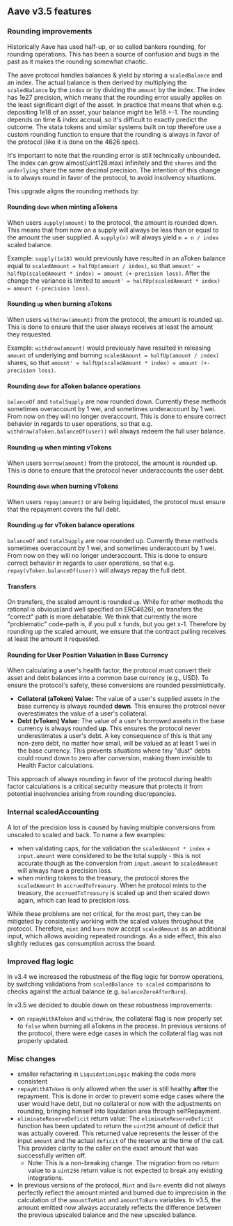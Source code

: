 ## Aave v3.5 features

### Rounding improvements

Historically Aave has used half-up, or so called bankers rounding, for rounding operations. This has been a source of confusion and bugs in the past as it makes the rounding somewhat chaotic.

The aave protocol handles balances & yield by storing a `scaledBalance` and an index. The actual balance is then derived by multiplying the `scaledBalance` by the `index` or by dividing the `amount` by the index.
The index has 1e27 precision, which means that the rounding error usually applies on the least significant digit of the asset.
In practice that means that when e.g. depositing 1e18 of an asset, your balance might be 1e18 +-1. The rounding depends on time & index accrual, so it's difficult to exactly predict the outcome. The stata tokens and similar systems built on top therefore use a custom rounding function to ensure that the rounding is always in favor of the protocol (like it is done on the 4626 spec).

It's important to note that the rounding error is still technically unbounded. The index can grow almost(uint128.max) infinitely and the `shares` and the `underlying` share the same decimal precision. The intention of this change is to always round in favor of the protocol, to avoid insolvency situations.

This upgrade aligns the rounding methods by:

#### Rounding `down` when minting aTokens

When users `supply(amount)` to the protocol, the amount is rounded down. This means that from now on a supply will always be less than or equal to the amount the user supplied. A `supply(n)` will always yield `m = n / index` scaled balance.

Example: `supply(1e18)` would previously have resulted in an aToken balance equal to `scaledAmount = halfUp(amount / index)`, so that `amount' = halfUp(scaledAmount * index) = amount (+-precision loss)`. After the change the variance is limited to `amount' = halfUp(scaledAmount * index) = amount (-precision loss)`.

#### Rounding `up` when burning aTokens

When users `withdraw(amount)` from the protocol, the amount is rounded up. This is done to ensure that the user always receives at least the amount they requested.

Example: `withdraw(amount)` would previously have resulted in releasing `amount` of underlying and burning `scaledAmount = halfUp(amount / index)` shares, so that `amount' = halfUp(scaledAmount * index) = amount (+-precision loss)`.

#### Rounding `down` for aToken balance operations

`balanceOf` and `totalSupply` are now rounded down. Currently these methods sometimes overaccount by 1 wei, and sometimes underaccount by 1 wei. From now on they will no longer overaccount.
This is done to ensure correct behavior in regards to user operations, so that e.g. `withdraw(aToken.balanceOf(user))` will always redeem the full user balance.

#### Rounding `up` when minting vTokens

When users `borrow(amount)` from the protocol, the amount is rounded up. This is done to ensure that the protocol never underaccounts the user debt.

#### Rounding `down` when burning vTokens

When users `repay(amount)` or are being liquidated, the protocol must ensure that the repayment covers the full debt.

#### Rounding `up` for vToken balance operations

`balanceOf` and `totalSupply` are now rounded up. Currently these methods sometimes overaccount by 1 wei, and sometimes underaccount by 1 wei. From now on they will no longer underaccount.
This is done to ensure correct behavior in regards to user operations, so that e.g. `repay(vToken.balanceOf(user))` will always repay the full debt.

#### Transfers

On transfers, the scaled amount is rounded `up`.
While for other methods the rational is obvious(and well specified on ERC4626), on transfers the "correct" path is more debatable. We think that currently the more "problematic" code-path is, if you pull x funds, but you get x-1. Therefore by rounding up the scaled amount, we ensure that the contract pulling receives at least the amount it requested.

#### Rounding for User Position Valuation in Base Currency

When calculating a user's health factor, the protocol must convert their asset and debt balances into a common base currency (e.g., USD). To ensure the protocol's safety, these conversions are rounded pessimistically.

- **Collateral (aToken) Value:** The value of a user's supplied assets in the base currency is always rounded **down**. This ensures the protocol never overestimates the value of a user's collateral.
- **Debt (vToken) Value:** The value of a user's borrowed assets in the base currency is always rounded **up**. This ensures the protocol never underestimates a user's debt. A key consequence of this is that any non-zero debt, no matter how small, will be valued as at least 1 wei in the base currency. This prevents situations where tiny "dust" debts could round down to zero after conversion, making them invisible to Health Factor calculations.

This approach of always rounding in favor of the protocol during health factor calculations is a critical security measure that protects it from potential insolvencies arising from rounding discrepancies.

### Internal scaledAccounting

A lot of the precision loss is caused by having multiple conversions from unscaled to scaled and back.
To name a few examples:

- when validating caps, for the validation the `scaledAmount * index` + `input.amount` were considered to be the total supply - this is not accurate though as the conversion from `input.amount` to `scaledAmount` will always have a precision loss.
- when minting tokens to the treasury, the protocol stores the `scaledAmount` in `accruedToTreasury`. When he protocol mints to the treasury, the `accruedToTreasury` is scaled up and then scaled down again, which can lead to precision loss.

While these problems are not critical, for the most part, they can be mitigated by consistently working with the scaled values throughout the protocol. Therefore, `mint` and `burn` now accept `scaledAmount` as an additional input, which allows avoiding repeated roundings. As a side effect, this also slightly reduces gas consumption across the board.

### Improved flag logic

In v3.4 we increased the robustness of the flag logic for borrow operations, by switching validations from `scaledBalance to scaled` comparisons to checks against the actual balance (e.g. `balanceZeroAfterBurn`).

In v3.5 we decided to double down on these robustness improvements:

- on `repayWithAToken` and `withdraw`, the collateral flag is now properly set to `false` when burning all aTokens in the process. In previous versions of the protocol, there were edge cases in which the collateral flag was not properly updated.

### Misc changes

- smaller refactoring in `LiquidationLogic` making the code more consistent
- `repayWithAToken` is only allowed when the user is still healthy **after** the repayment. This is done in order to prevent some edge cases where the user would have debt, but no collateral or now with the adjustments on rounding, bringing himself into liquidation area through selfRepayment.
- `eliminateReserveDeficit` return value: The `eliminateReserveDeficit` function has been updated to return the `uint256` amount of deficit that was actually covered. This returned value represents the lesser of the input `amount` and the actual `deficit` of the reserve at the time of the call. This provides clarity to the caller on the exact amount that was successfully written off.
  - Note: This is a non-breaking change. The migration from no return value to a `uint256` return value is not expected to break any existing integrations.
- In previous versions of the protocol, `Mint` and `Burn` events did not always perfectly reflect the amount minted and burned due to imprecision in the calculation of the `amountToMint` and `amountToBurn` variables. In v3.5, the amount emitted now always accurately reflects the difference between the previous upscaled balance and the new upscaled balance.
